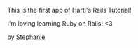 This is the first app of Hartl's Rails Tutorial!

I'm loving learning Ruby on Rails! <3

by [Stephanie](http://newcodegirl.blogspot.com)